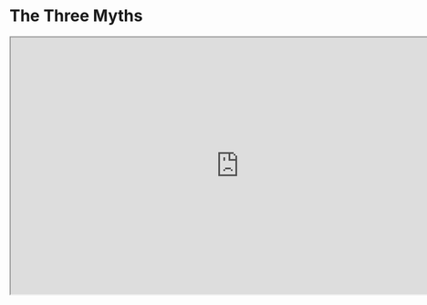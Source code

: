 # The Three Myths

<p><iframe src="https://www.youtube.com/embed/twRhOiqQTcY?rel=0" width="800" height="450" allowfullscreen="allowfullscreen" allow="accelerometer; autoplay; clipboard-write; encrypted-media; gyroscope; picture-in-picture"></iframe></p>
<p>&nbsp;</p>
